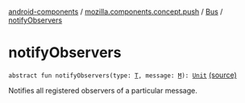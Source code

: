 [android-components](../../index.md) / [mozilla.components.concept.push](../index.md) / [Bus](index.md) / [notifyObservers](./notify-observers.md)

# notifyObservers

`abstract fun notifyObservers(type: `[`T`](index.md#T)`, message: `[`M`](index.md#M)`): `[`Unit`](https://kotlinlang.org/api/latest/jvm/stdlib/kotlin/-unit/index.html) [(source)](https://github.com/mozilla-mobile/android-components/blob/master/components/concept/push/src/main/java/mozilla/components/concept/push/Bus.kt#L50)

Notifies all registered observers of a particular message.

